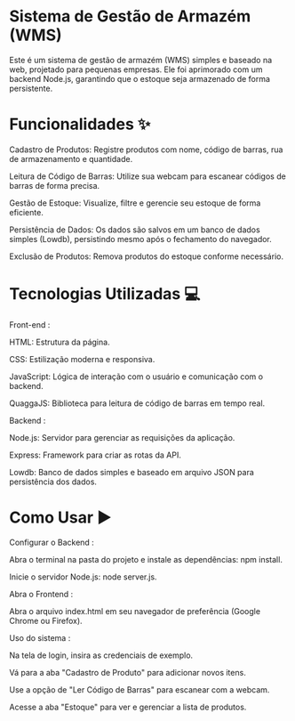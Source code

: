 # Sistema de Gestão de Armazém (WMS)
Este é um sistema de gestão de armazém (WMS) simples e baseado na web, projetado para pequenas empresas. Ele foi aprimorado com um backend Node.js, garantindo que o estoque seja armazenado de forma persistente.

# Funcionalidades ✨
Cadastro de Produtos: Registre produtos com nome, código de barras, rua de armazenamento e quantidade.

Leitura de Código de Barras: Utilize sua webcam para escanear códigos de barras de forma precisa.

Gestão de Estoque: Visualize, filtre e gerencie seu estoque de forma eficiente.

Persistência de Dados: Os dados são salvos em um banco de dados simples (Lowdb), persistindo mesmo após o fechamento do navegador.

Exclusão de Produtos: Remova produtos do estoque conforme necessário.

# Tecnologias Utilizadas 💻
Front-end :

HTML: Estrutura da página.

CSS: Estilização moderna e responsiva.

JavaScript: Lógica de interação com o usuário e comunicação com o backend.

QuaggaJS: Biblioteca para leitura de código de barras em tempo real.

Backend :

Node.js: Servidor para gerenciar as requisições da aplicação.

Express: Framework para criar as rotas da API.

Lowdb: Banco de dados simples e baseado em arquivo JSON para persistência dos dados.

# Como Usar ▶️
Configurar o Backend :

Abra o terminal na pasta do projeto e instale as dependências: npm install.

Inicie o servidor Node.js: node server.js.

Abra o Frontend :

Abra o arquivo index.html em seu navegador de preferência (Google Chrome ou Firefox).

Uso do sistema :

Na tela de login, insira as credenciais de exemplo.

Vá para a aba "Cadastro de Produto" para adicionar novos itens.

Use a opção de "Ler Código de Barras" para escanear com a webcam.

Acesse a aba "Estoque" para ver e gerenciar a lista de produtos.
